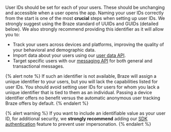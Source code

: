 User IDs should be set for each of your users. These should be unchanging and accessible when a user opens the app. Naming your user IDs correctly from the start is one of the most **crucial** steps when setting up user IDs. We strongly suggest using the Braze standard of UUIDs and GUIDs (detailed below). We also strongly recommend providing this identifier as it will allow you to:

- Track your users across devices and platforms, improving the quality of your behavioral and demographic data.
- Import data about your users using our [user data API][1].
- Target specific users with our [messaging API][2] for both general and transactional messages.

{% alert note %}
If such an identifier is not available, Braze will assign a unique identifier to your users, but you will lack the capabilities listed for user IDs. You should avoid setting user IDs for users for whom you lack a unique identifier that is tied to them as an individual. Passing a device identifier offers no benefit versus the automatic anonymous user tracking Braze offers by default.
{% endalert %}

{% alert warning %}
If you want to include an identifiable value as your user ID, for additional security, we **strongly recommend** adding our [SDK authentication]({{site.baseurl}}/developer_guide/platform_wide/sdk_authentication/) feature to prevent user impersonation.
{% endalert %}

[1]: {{site.baseurl}}/developer_guide/rest_api/user_data/#user-data
[2]: {{site.baseurl}}/api/endpoints/messaging/
